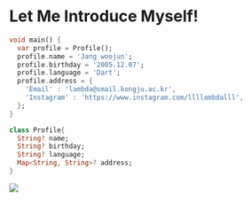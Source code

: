 Let Me Introduce Myself!
========================
```dart
void main() {
  var profile = Profile();
  profile.name = 'Jang woojun';
  profile.birthday = '2005.12.07';
  profile.language = 'Dart';
  profile.address = {
    'Email' : 'lambda@smail.kongju.ac.kr',
    'Instagram' : 'https://www.instagram.com/llllambdalll',
  };
}

class Profile{
  String? name;
  String? birthday;
  String? language;
  Map<String, String>? address; 
}
```

<a href="https://www.instagram.com/llllambdalll"><img src="https://img.shields.io/badge/Instagram-Instagram-%23E4405F?style=flat-square&logo=Instagram&logoColor=%23E4405F&link=https%3A%2F%2Fwww.instagram.com%2Fllllambdalll"
/></a>

